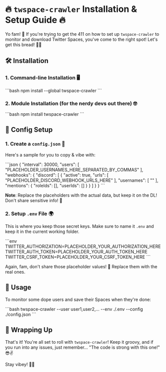 # 🔥 `twspace-crawler` Installation & Setup Guide 🔥

Yo fam! 🤙 If you're trying to get the 411 on how to set up `twspace-crawler` to monitor and download Twitter Spaces, you've come to the right spot! Let's get this bread! 🍞🚀

## 🛠️ Installation

### 1. **Command-line Installation** 🖥️
\```bash
npm install --global twspace-crawler
\```

### 2. **Module Installation** (for the nerdy devs out there) 🤓
\```bash
npm install twspace-crawler
\```

## 📝 Config Setup

### 1. **Create a `config.json`** 📄

Here's a sample for you to copy & vibe with:

\```json
{
  "interval": 30000,
  "users": [
    "PLACEHOLDER_USERNAMES_HERE_SEPARATED_BY_COMMAS"
  ],
  "webhooks": {
    "discord": [
      {
        "active": true,
        "urls": [
          "PLACEHOLDER_DISCORD_WEBHOOK_URLS_HERE"
        ],
        "usernames": [
          "<all>"
        ],
        "mentions": {
          "roleIds": [],
          "userIds": []
        }
      }
    ]
  }
}
\```

**Note**: Replace the placeholders with the actual data, but keep it on the DL! Don't share sensitive info! 🙊

### 2. **Setup `.env` File** 🌍

This is where you keep those secret keys. Make sure to name it `.env` and keep it in the current working folder.

\```env
TWITTER_AUTHORIZATION=PLACEHOLDER_YOUR_AUTHORIZATION_HERE
TWITTER_AUTH_TOKEN=PLACEHOLDER_YOUR_AUTH_TOKEN_HERE
TWITTER_CSRF_TOKEN=PLACEHOLDER_YOUR_CSRF_TOKEN_HERE
\```

Again, fam, don't share those placeholder values! 🤫 Replace them with the real ones.

## 🚀 Usage

To monitor some dope users and save their Spaces when they're done:

\```bash
twspace-crawler --user user1,user2,... --env ./.env --config ./config.json
\```

## 🤘 Wrapping Up

That's it! You're all set to roll with `twspace-crawler`! Keep it groovy, and if you run into any issues, just remember... "The code is strong with this one!" 😎✌️

Stay vibey! 🌈🎉
